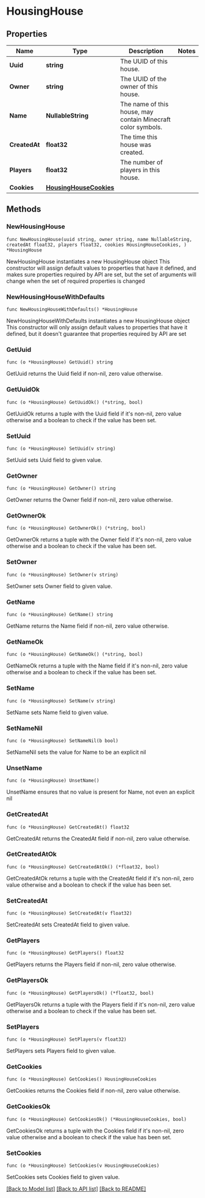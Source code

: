 # HousingHouse

## Properties

Name | Type | Description | Notes
------------ | ------------- | ------------- | -------------
**Uuid** | **string** | The UUID of this house. | 
**Owner** | **string** | The UUID of the owner of this house. | 
**Name** | **NullableString** | The name of this house, may contain Minecraft color symbols. | 
**CreatedAt** | **float32** | The time this house was created. | 
**Players** | **float32** | The number of players in this house. | 
**Cookies** | [**HousingHouseCookies**](HousingHouseCookies.md) |  | 

## Methods

### NewHousingHouse

`func NewHousingHouse(uuid string, owner string, name NullableString, createdAt float32, players float32, cookies HousingHouseCookies, ) *HousingHouse`

NewHousingHouse instantiates a new HousingHouse object
This constructor will assign default values to properties that have it defined,
and makes sure properties required by API are set, but the set of arguments
will change when the set of required properties is changed

### NewHousingHouseWithDefaults

`func NewHousingHouseWithDefaults() *HousingHouse`

NewHousingHouseWithDefaults instantiates a new HousingHouse object
This constructor will only assign default values to properties that have it defined,
but it doesn't guarantee that properties required by API are set

### GetUuid

`func (o *HousingHouse) GetUuid() string`

GetUuid returns the Uuid field if non-nil, zero value otherwise.

### GetUuidOk

`func (o *HousingHouse) GetUuidOk() (*string, bool)`

GetUuidOk returns a tuple with the Uuid field if it's non-nil, zero value otherwise
and a boolean to check if the value has been set.

### SetUuid

`func (o *HousingHouse) SetUuid(v string)`

SetUuid sets Uuid field to given value.


### GetOwner

`func (o *HousingHouse) GetOwner() string`

GetOwner returns the Owner field if non-nil, zero value otherwise.

### GetOwnerOk

`func (o *HousingHouse) GetOwnerOk() (*string, bool)`

GetOwnerOk returns a tuple with the Owner field if it's non-nil, zero value otherwise
and a boolean to check if the value has been set.

### SetOwner

`func (o *HousingHouse) SetOwner(v string)`

SetOwner sets Owner field to given value.


### GetName

`func (o *HousingHouse) GetName() string`

GetName returns the Name field if non-nil, zero value otherwise.

### GetNameOk

`func (o *HousingHouse) GetNameOk() (*string, bool)`

GetNameOk returns a tuple with the Name field if it's non-nil, zero value otherwise
and a boolean to check if the value has been set.

### SetName

`func (o *HousingHouse) SetName(v string)`

SetName sets Name field to given value.


### SetNameNil

`func (o *HousingHouse) SetNameNil(b bool)`

 SetNameNil sets the value for Name to be an explicit nil

### UnsetName
`func (o *HousingHouse) UnsetName()`

UnsetName ensures that no value is present for Name, not even an explicit nil
### GetCreatedAt

`func (o *HousingHouse) GetCreatedAt() float32`

GetCreatedAt returns the CreatedAt field if non-nil, zero value otherwise.

### GetCreatedAtOk

`func (o *HousingHouse) GetCreatedAtOk() (*float32, bool)`

GetCreatedAtOk returns a tuple with the CreatedAt field if it's non-nil, zero value otherwise
and a boolean to check if the value has been set.

### SetCreatedAt

`func (o *HousingHouse) SetCreatedAt(v float32)`

SetCreatedAt sets CreatedAt field to given value.


### GetPlayers

`func (o *HousingHouse) GetPlayers() float32`

GetPlayers returns the Players field if non-nil, zero value otherwise.

### GetPlayersOk

`func (o *HousingHouse) GetPlayersOk() (*float32, bool)`

GetPlayersOk returns a tuple with the Players field if it's non-nil, zero value otherwise
and a boolean to check if the value has been set.

### SetPlayers

`func (o *HousingHouse) SetPlayers(v float32)`

SetPlayers sets Players field to given value.


### GetCookies

`func (o *HousingHouse) GetCookies() HousingHouseCookies`

GetCookies returns the Cookies field if non-nil, zero value otherwise.

### GetCookiesOk

`func (o *HousingHouse) GetCookiesOk() (*HousingHouseCookies, bool)`

GetCookiesOk returns a tuple with the Cookies field if it's non-nil, zero value otherwise
and a boolean to check if the value has been set.

### SetCookies

`func (o *HousingHouse) SetCookies(v HousingHouseCookies)`

SetCookies sets Cookies field to given value.



[[Back to Model list]](../README.md#documentation-for-models) [[Back to API list]](../README.md#documentation-for-api-endpoints) [[Back to README]](../README.md)


